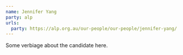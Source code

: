 ```yaml
---
name: Jennifer Yang
party: alp
urls:
  party: https://alp.org.au/our-people/our-people/jennifer-yang/
---
```

Some verbiage about the candidate here.
